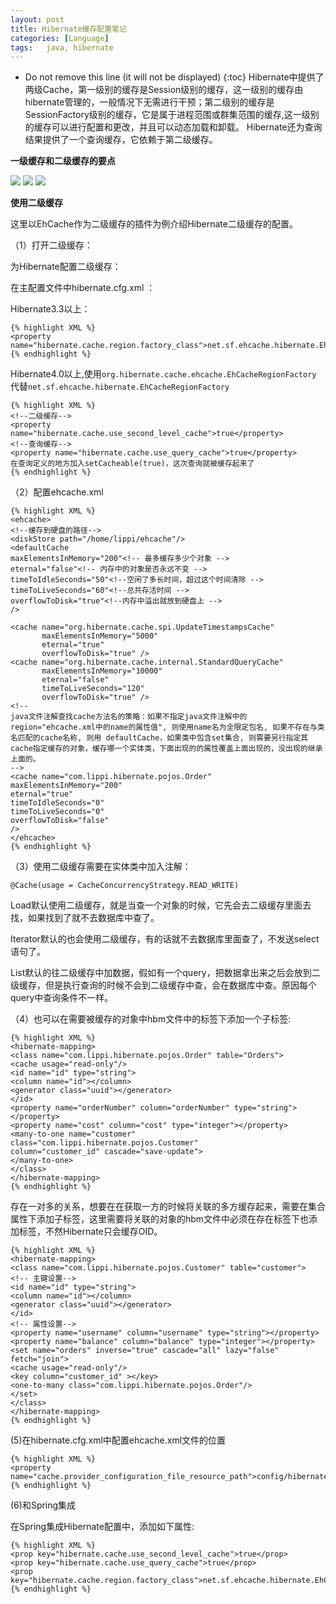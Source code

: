 ```yaml
---                                                                                                                                                                     
layout: post
title: Hibernate缓存配置笔记
categories: [Language]
tags:   java, hibernate
---
```

* Do not remove this line (it will not be displayed)
{:toc}
Hibernate中提供了两级Cache，第一级别的缓存是Session级别的缓存，这一级别的缓存由hibernate管理的，一般情况下无需进行干预；第二级别的缓存是SessionFactory级别的缓存，它是属于进程范围或群集范围的缓存,这一级别的缓存可以进行配置和更改，并且可以动态加载和卸载。 Hibernate还为查询结果提供了一个查询缓存，它依赖于第二级缓存。

**一级缓存和二级缓存的要点**

![](/images/hibernate1.png)
![](/images/hibernate2.png)
![](/images/hibernate3.png)

**使用二级缓存**

这里以EhCache作为二级缓存的插件为例介绍Hibernate二级缓存的配置。

（1）打开二级缓存：

为Hibernate配置二级缓存：

在主配置文件中hibernate.cfg.xml ：
	
Hibernate3.3以上：

	{% highlight XML %}
	<property 	name="hibernate.cache.region.factory_class">net.sf.ehcache.hibernate.EhCacheRegionFactory</property>
	{% endhighlight %}

Hibernate4.0以上,使用`org.hibernate.cache.ehcache.EhCacheRegionFactory `代替`net.sf.ehcache.hibernate.EhCacheRegionFactory`
	
	{% highlight XML %}
	<!--二级缓存-->
	<property name="hibernate.cache.use_second_level_cache">true</property>
	<!--查询缓存-->
	<property name="hibernate.cache.use_query_cache">true</property>
	在查询定义的地方加入setCacheable(true)，这次查询就被缓存起来了 
	{% endhighlight %}

（2）配置ehcache.xml

	{% highlight XML %}
	<ehcache>
	<!--缓存到硬盘的路径-->
	<diskStore path="/home/lippi/ehcache"/>
	<defaultCache
	maxElementsInMemory="200"<!-- 最多缓存多少个对象 -->
	eternal="false"<!-- 内存中的对象是否永远不变 -->
	timeToIdleSeconds="50"<!--空闲了多长时间，超过这个时间清除 -->
	timeToLiveSeconds="60"<!--总共存活时间 -->
	overflowToDisk="true"<!--内存中溢出就放到硬盘上 -->
	/>

	<cache name="org.hibernate.cache.spi.UpdateTimestampsCache"  
           maxElementsInMemory="5000"   
           eternal="true"   
           overflowToDisk="true" />  
	<cache name="org.hibernate.cache.internal.StandardQueryCache"  
           maxElementsInMemory="10000"   
           eternal="false"   
           timeToLiveSeconds="120"  
           overflowToDisk="true" /> 
	<!--
	java文件注解查找cache方法名的策略：如果不指定java文件注解中的	region="ehcache.xml中的name的属性值", 则使用name名为全限定包名, 如果不存在与类名匹配的cache名称, 则用 defaultCache，如果类中包含set集合, 则需要另行指定其cache指定缓存的对象，缓存哪一个实体类，下面出现的的属性覆盖上面出现的，没出现的继承上面的。
	-->
	<cache name="com.lippi.hibernate.pojos.Order"
	maxElementsInMemory="200"
	eternal="true"
	timeToIdleSeconds="0"
	timeToLiveSeconds="0"
	overflowToDisk="false"
	/>
	</ehcache>
	{% endhighlight %}
 

（3）使用二级缓存需要在实体类中加入注解：

	@Cache(usage = CacheConcurrencyStrategy.READ_WRITE)

Load默认使用二级缓存，就是当查一个对象的时候，它先会去二级缓存里面去找，如果找到了就不去数据库中查了。

Iterator默认的也会使用二级缓存，有的话就不去数据库里面查了，不发送select语句了。

List默认的往二级缓存中加数据，假如有一个query，把数据拿出来之后会放到二级缓存，但是执行查询的时候不会到二级缓存中查，会在数据库中查。原因每个query中查询条件不一样。

（4）也可以在需要被缓存的对象中hbm文件中的<class>标签下添加一个<cache>子标签:

 

	{% highlight XML %}
	<hibernate-mapping>
	<class name="com.lippi.hibernate.pojos.Order" table="Orders">
	<cache usage="read-only"/>
	<id name="id" type="string">
	<column name="id"></column>
	<generator class="uuid"></generator>
	</id>
	<property name="orderNumber" column="orderNumber" type="string"></property>
	<property name="cost" column="cost" type="integer"></property>
	<many-to-one name="customer" class="com.lippi.hibernate.pojos.Customer"
	column="customer_id" cascade="save-update">
	</many-to-one>
	</class>
	</hibernate-mapping>
	{% endhighlight %}

存在一对多的关系，想要在在获取一方的时候将关联的多方缓存起来，需要在集合属性下添加<cache>子标签，这里需要将关联的对象的hbm文件中必须在存在<class>标签下也添加<cache>标签，不然Hibernate只会缓存OID。

	{% highlight XML %}
	<hibernate-mapping>
	<class name="com.lippi.hibernate.pojos.Customer" table="customer">
	<!-- 主键设置-->
	<id name="id" type="string">
	<column name="id"></column>
	<generator class="uuid"></generator>
	</id>
	<!-- 属性设置-->
	<property name="username" column="username" type="string"></property>
	<property name="balance" column="balance" type="integer"></property>
	<set name="orders" inverse="true" cascade="all" lazy="false" fetch="join">
	<cache usage="read-only"/>
	<key column="customer_id" ></key>
	<one-to-many class="com.lippi.hibernate.pojos.Order"/>
	</set>
	</class>
	</hibernate-mapping>
	{% endhighlight %}

(5)在hibernate.cfg.xml中配置ehcache.xml文件的位置

	{% highlight XML %}
	<property name="cache.provider_configuration_file_resource_path">config/hibernate/ehcache/ehcache.xml</property>
	{% endhighlight %}

(6)和Spring集成

在Spring集成Hibernate配置中，添加如下属性:

	{% highlight XML %}
	<prop key="hibernate.cache.use_second_level_cache">true</prop>
	<prop key="hibernate.cache.use_query_cache">true</prop>
	<prop key="hibernate.cache.region.factory_class">net.sf.ehcache.hibernate.EhCacheRegionFactory</prop>
	{% endhighlight %}


